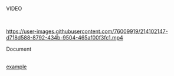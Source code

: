 <p>VIDEO </p> <br>

https://user-images.githubusercontent.com/76009919/214102147-d718d588-8792-434b-9504-465af00f3fc1.mp4


<p>Document </p><br>
<a href="[FreeRTOS_1.pdf](https://github.com/timurlen44/FreeRTOS_TUTORIALS/files/10481943/FreeRTOS_1.pdf)">example</a>

